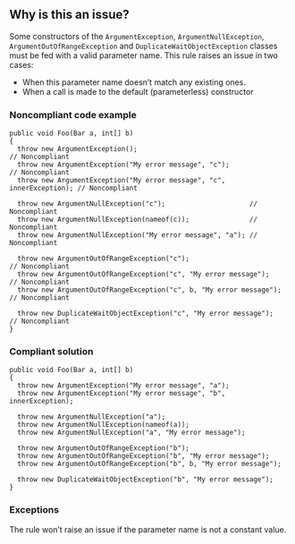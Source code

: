 ## Why is this an issue?

Some constructors of the `ArgumentException`, `ArgumentNullException`, `ArgumentOutOfRangeException` and
`DuplicateWaitObjectException` classes must be fed with a valid parameter name. This rule raises an issue in two cases:

-  When this parameter name doesn’t match any existing ones.
-  When a call is made to the default (parameterless) constructor

### Noncompliant code example

    public void Foo(Bar a, int[] b)
    {
      throw new ArgumentException();                                        // Noncompliant
      throw new ArgumentException("My error message", "c");                 // Noncompliant
      throw new ArgumentException("My error message", "c", innerException); // Noncompliant
    
      throw new ArgumentNullException("c");                     // Noncompliant
      throw new ArgumentNullException(nameof(c));               // Noncompliant
      throw new ArgumentNullException("My error message", "a"); // Noncompliant
    
      throw new ArgumentOutOfRangeException("c");                           // Noncompliant
      throw new ArgumentOutOfRangeException("c", "My error message");       // Noncompliant
      throw new ArgumentOutOfRangeException("c", b, "My error message");    // Noncompliant
    
      throw new DuplicateWaitObjectException("c", "My error message");      // Noncompliant
    }

### Compliant solution

    public void Foo(Bar a, int[] b)
    {
      throw new ArgumentException("My error message", "a");
      throw new ArgumentException("My error message", "b", innerException);
    
      throw new ArgumentNullException("a");
      throw new ArgumentNullException(nameof(a));
      throw new ArgumentNullException("a", "My error message");
    
      throw new ArgumentOutOfRangeException("b");
      throw new ArgumentOutOfRangeException("b", "My error message");
      throw new ArgumentOutOfRangeException("b", b, "My error message");
    
      throw new DuplicateWaitObjectException("b", "My error message");
    }

### Exceptions

The rule won’t raise an issue if the parameter name is not a constant value.